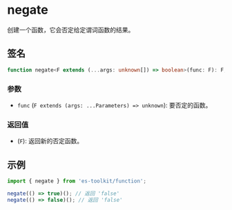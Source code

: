 # negate

创建一个函数，它会否定给定谓词函数的结果。

## 签名

```typescript
function negate<F extends (...args: unknown[]) => boolean>(func: F): F;
```

### 参数

- `func` (`F extends (args: ...Parameters) => unknown`): 要否定的函数。

### 返回值

- (`F`): 返回新的否定函数。

## 示例

```typescript
import { negate } from 'es-toolkit/function';

negate(() => true)(); // 返回 'false'
negate(() => false)(); // 返回 'false'
```
